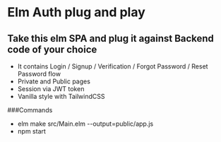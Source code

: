 # Elm Auth plug and play

## Take this elm SPA and plug it against Backend code of your choice

- It contains Login / Signup / Verification / Forgot Password / Reset Password flow
- Private and Public pages
- Session via JWT token
- Vanilla style with TailwindCSS

###Commands

- elm make src/Main.elm --output=public/app.js
- npm start
